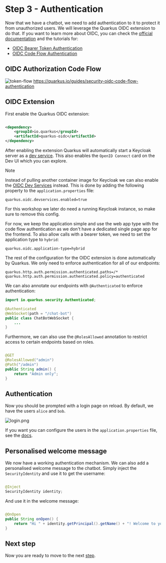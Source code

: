 # Step 3 - Authentication

Now that we have a chatbot, we need to add authentication to it to protect it from unauthorized users.
We will leverage the Quarkus OIDC extension to do that.
If you want to learn more about OIDC, you can check
the [official documentation](https://quarkus.io/guides/security-openid-connect) and the tutorials for:

- [OIDC Bearer Token Authentication](https://quarkus.io/guides/security-oidc-bearer-token-authentication)
- [OIDC Code Flow Authentication](https://quarkus.io/guides/security-oidc-code-flow-authentication)

## OIDC Authorization Code Flow

![token-flow](https://quarkus.io/guides/images/authorization_code_flow.png)
https://quarkus.io/guides/security-oidc-code-flow-authentication

## OIDC Extension

First enable the Quarkus OIDC extension:

```xml

<dependency>
    <groupId>io.quarkus</groupId>
    <artifactId>quarkus-oidc</artifactId>
</dependency>
```

After enabling the extension Quarkus will automatically start a Keycloak server as
a [dev service](https://quarkus.io/guides/security-openid-connect-dev-services#dev-services-for-keycloak).
This also enables the `OpenID Connect` card on the Dev UI which you can explore.

> [!NOTE]
> Instead of pulling another container image for Keycloak we can also enable
> the [OIDC Dev Services](https://quarkus.io/guides/security-openid-connect-dev-services#dev-services-for-oidc) instead.
> This is done by adding the following property to the `application.properties` file:
>
> ```properties
> quarkus.oidc.devservices.enabled=true
> ```
>
> For this workshop we later do need a running Keycloak instance, so make sure to remove this config.

For now, we keep the application simple and use the web app type with the code flow authentication as we don't have a
dedicated single page app for the frontend.
To also allow calls with a bearer token, we need to set the application type to `hybrid`:

```properties
quarkus.oidc.application-type=hybrid
```

The rest of the configuration for the OIDC extension is done automatically by Quarkus.
We only need to enforce authentication for all of our endpoints:

```properties
quarkus.http.auth.permission.authenticated.paths=/*
quarkus.http.auth.permission.authenticated.policy=authenticated
```

We can also annotate our endpoints with `@Authenticated` to enforce authentication:

```java
import io.quarkus.security.Authenticated;

@Authenticated
@WebSocket(path = "/chat-bot")
public class ChatBotWebSocket {
    ...
}
```

Furthermore, we can also use the `@RolesAllowed` annotation to restrict access to certain endpoints based on roles.

```java

@GET
@RolesAllowed("admin")
@Path("/admin")
public String admin() {
    return "Admin only";
}
```

## Authentication

Now you should be prompted with a login page on reload.
By default, we have the users `alice` and `bob`.

![login.png](./../docs/images/login.png)

If you want you can configure the users in the `application.properties` file, see
the [docs](https://quarkus.io/guides/security-openid-connect-dev-services#keycloak-initialization).

## Personalised welcome message

We now have a working authentication mechanism.
We can also add a personalised welcome message to the chatbot.
Simply inject the `SecurityIdentity` and use it to get the username:

```java

@Inject
SecurityIdentity identity;
```

And use it in the welcome message:

```java

@OnOpen
public String onOpen() {
    return "Hi " + identity.getPrincipal().getName() + "! Welcome to your personal Quarkus chat bot. What can I do for you?";
}
```

## Next step

Now you are ready to move to the next [step](./../step-04-tools/README.md).
